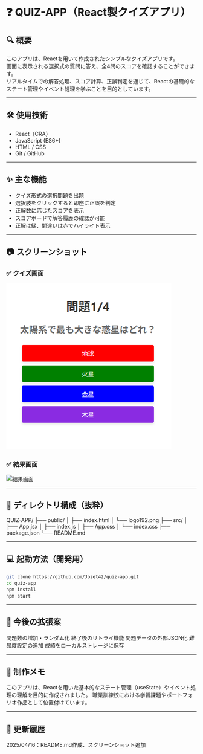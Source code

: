 # ❓ QUIZ-APP（React製クイズアプリ）

## 🔍 概要
このアプリは、Reactを用いて作成されたシンプルなクイズアプリです。  
画面に表示される選択式の質問に答え、全4問のスコアを確認することができます。  
リアルタイムでの解答処理、スコア計算、正誤判定を通じて、Reactの基礎的なステート管理やイベント処理を学ぶことを目的としています。

---

## 🛠 使用技術
- React（CRA）
- JavaScript (ES6+)
- HTML / CSS
- Git / GitHub

---

## ✨ 主な機能
- クイズ形式の選択問題を出題
- 選択肢をクリックすると即座に正誤を判定
- 正解数に応じたスコアを表示
- スコアボードで解答履歴の確認が可能
- 正解は緑、間違いは赤でハイライト表示

---

## 📷 スクリーンショット
### ✅ クイズ画面
![クイズ画面](./public/screenshot1.png)

### ✅ 結果画面
![結果画面](./public/screenshot22.png)

---

## 📂 ディレクトリ構成（抜粋）
QUIZ-APP/ ├── public/ │ ├── index.html │ └── logo192.png ├── src/ │ ├── App.jsx │ ├── index.js │ ├── App.css │ └── index.css ├── package.json └── README.md

---

## 💻 起動方法（開発用）
```bash
git clone https://github.com/Jozet42/quiz-app.git
cd quiz-app
npm install
npm start
```

---

## 🧪 今後の拡張案
問題数の増加・ランダム化
終了後のリトライ機能
問題データの外部JSON化
難易度設定の追加
成績をローカルストレージに保存

---

## 🙌 制作メモ
このアプリは、Reactを用いた基本的なステート管理（useState）やイベント処理の理解を目的に作成されました。
職業訓練校における学習課題やポートフォリオ作品として位置付けています。

---

## 📝 更新履歴
2025/04/16：README.md作成、スクリーンショット追加